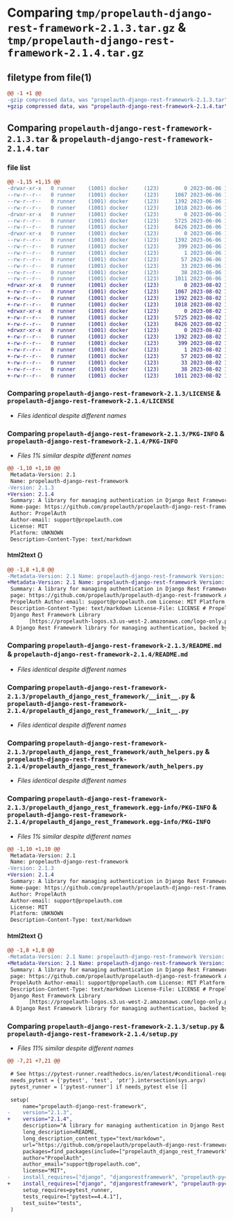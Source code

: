 # Comparing `tmp/propelauth-django-rest-framework-2.1.3.tar.gz` & `tmp/propelauth-django-rest-framework-2.1.4.tar.gz`

## filetype from file(1)

```diff
@@ -1 +1 @@
-gzip compressed data, was "propelauth-django-rest-framework-2.1.3.tar", last modified: Tue Jun  6 17:38:04 2023, max compression
+gzip compressed data, was "propelauth-django-rest-framework-2.1.4.tar", last modified: Wed Aug  2 18:18:18 2023, max compression
```

## Comparing `propelauth-django-rest-framework-2.1.3.tar` & `propelauth-django-rest-framework-2.1.4.tar`

### file list

```diff
@@ -1,15 +1,15 @@
-drwxr-xr-x   0 runner    (1001) docker     (123)        0 2023-06-06 17:38:04.200513 propelauth-django-rest-framework-2.1.3/
--rw-r--r--   0 runner    (1001) docker     (123)     1067 2023-06-06 17:37:44.000000 propelauth-django-rest-framework-2.1.3/LICENSE
--rw-r--r--   0 runner    (1001) docker     (123)     1392 2023-06-06 17:38:04.200513 propelauth-django-rest-framework-2.1.3/PKG-INFO
--rw-r--r--   0 runner    (1001) docker     (123)     1018 2023-06-06 17:37:44.000000 propelauth-django-rest-framework-2.1.3/README.md
-drwxr-xr-x   0 runner    (1001) docker     (123)        0 2023-06-06 17:38:04.196513 propelauth-django-rest-framework-2.1.3/propelauth_django_rest_framework/
--rw-r--r--   0 runner    (1001) docker     (123)     5725 2023-06-06 17:37:44.000000 propelauth-django-rest-framework-2.1.3/propelauth_django_rest_framework/__init__.py
--rw-r--r--   0 runner    (1001) docker     (123)     8426 2023-06-06 17:37:44.000000 propelauth-django-rest-framework-2.1.3/propelauth_django_rest_framework/auth_helpers.py
-drwxr-xr-x   0 runner    (1001) docker     (123)        0 2023-06-06 17:38:04.200513 propelauth-django-rest-framework-2.1.3/propelauth_django_rest_framework.egg-info/
--rw-r--r--   0 runner    (1001) docker     (123)     1392 2023-06-06 17:38:04.000000 propelauth-django-rest-framework-2.1.3/propelauth_django_rest_framework.egg-info/PKG-INFO
--rw-r--r--   0 runner    (1001) docker     (123)      399 2023-06-06 17:38:04.000000 propelauth-django-rest-framework-2.1.3/propelauth_django_rest_framework.egg-info/SOURCES.txt
--rw-r--r--   0 runner    (1001) docker     (123)        1 2023-06-06 17:38:04.000000 propelauth-django-rest-framework-2.1.3/propelauth_django_rest_framework.egg-info/dependency_links.txt
--rw-r--r--   0 runner    (1001) docker     (123)       57 2023-06-06 17:38:04.000000 propelauth-django-rest-framework-2.1.3/propelauth_django_rest_framework.egg-info/requires.txt
--rw-r--r--   0 runner    (1001) docker     (123)       33 2023-06-06 17:38:04.000000 propelauth-django-rest-framework-2.1.3/propelauth_django_rest_framework.egg-info/top_level.txt
--rw-r--r--   0 runner    (1001) docker     (123)       38 2023-06-06 17:38:04.200513 propelauth-django-rest-framework-2.1.3/setup.cfg
--rw-r--r--   0 runner    (1001) docker     (123)     1011 2023-06-06 17:37:44.000000 propelauth-django-rest-framework-2.1.3/setup.py
+drwxr-xr-x   0 runner    (1001) docker     (123)        0 2023-08-02 18:18:18.676277 propelauth-django-rest-framework-2.1.4/
+-rw-r--r--   0 runner    (1001) docker     (123)     1067 2023-08-02 18:18:02.000000 propelauth-django-rest-framework-2.1.4/LICENSE
+-rw-r--r--   0 runner    (1001) docker     (123)     1392 2023-08-02 18:18:18.676277 propelauth-django-rest-framework-2.1.4/PKG-INFO
+-rw-r--r--   0 runner    (1001) docker     (123)     1018 2023-08-02 18:18:02.000000 propelauth-django-rest-framework-2.1.4/README.md
+drwxr-xr-x   0 runner    (1001) docker     (123)        0 2023-08-02 18:18:18.676277 propelauth-django-rest-framework-2.1.4/propelauth_django_rest_framework/
+-rw-r--r--   0 runner    (1001) docker     (123)     5725 2023-08-02 18:18:02.000000 propelauth-django-rest-framework-2.1.4/propelauth_django_rest_framework/__init__.py
+-rw-r--r--   0 runner    (1001) docker     (123)     8426 2023-08-02 18:18:02.000000 propelauth-django-rest-framework-2.1.4/propelauth_django_rest_framework/auth_helpers.py
+drwxr-xr-x   0 runner    (1001) docker     (123)        0 2023-08-02 18:18:18.676277 propelauth-django-rest-framework-2.1.4/propelauth_django_rest_framework.egg-info/
+-rw-r--r--   0 runner    (1001) docker     (123)     1392 2023-08-02 18:18:18.000000 propelauth-django-rest-framework-2.1.4/propelauth_django_rest_framework.egg-info/PKG-INFO
+-rw-r--r--   0 runner    (1001) docker     (123)      399 2023-08-02 18:18:18.000000 propelauth-django-rest-framework-2.1.4/propelauth_django_rest_framework.egg-info/SOURCES.txt
+-rw-r--r--   0 runner    (1001) docker     (123)        1 2023-08-02 18:18:18.000000 propelauth-django-rest-framework-2.1.4/propelauth_django_rest_framework.egg-info/dependency_links.txt
+-rw-r--r--   0 runner    (1001) docker     (123)       57 2023-08-02 18:18:18.000000 propelauth-django-rest-framework-2.1.4/propelauth_django_rest_framework.egg-info/requires.txt
+-rw-r--r--   0 runner    (1001) docker     (123)       33 2023-08-02 18:18:18.000000 propelauth-django-rest-framework-2.1.4/propelauth_django_rest_framework.egg-info/top_level.txt
+-rw-r--r--   0 runner    (1001) docker     (123)       38 2023-08-02 18:18:18.676277 propelauth-django-rest-framework-2.1.4/setup.cfg
+-rw-r--r--   0 runner    (1001) docker     (123)     1011 2023-08-02 18:18:02.000000 propelauth-django-rest-framework-2.1.4/setup.py
```

### Comparing `propelauth-django-rest-framework-2.1.3/LICENSE` & `propelauth-django-rest-framework-2.1.4/LICENSE`

 * *Files identical despite different names*

### Comparing `propelauth-django-rest-framework-2.1.3/PKG-INFO` & `propelauth-django-rest-framework-2.1.4/PKG-INFO`

 * *Files 1% similar despite different names*

```diff
@@ -1,10 +1,10 @@
 Metadata-Version: 2.1
 Name: propelauth-django-rest-framework
-Version: 2.1.3
+Version: 2.1.4
 Summary: A library for managing authentication in Django Rest Framework
 Home-page: https://github.com/propelauth/propelauth-django-rest-framework
 Author: PropelAuth
 Author-email: support@propelauth.com
 License: MIT
 Platform: UNKNOWN
 Description-Content-Type: text/markdown
```

#### html2text {}

```diff
@@ -1,8 +1,8 @@
-Metadata-Version: 2.1 Name: propelauth-django-rest-framework Version: 2.1.3
+Metadata-Version: 2.1 Name: propelauth-django-rest-framework Version: 2.1.4
 Summary: A library for managing authentication in Django Rest Framework Home-
 page: https://github.com/propelauth/propelauth-django-rest-framework Author:
 PropelAuth Author-email: support@propelauth.com License: MIT Platform: UNKNOWN
 Description-Content-Type: text/markdown License-File: LICENSE # PropelAuth
 Django Rest Framework Library
       [https://propelauth-logos.s3.us-west-2.amazonaws.com/logo-only.png]
 A Django Rest Framework library for managing authentication, backed by
```

### Comparing `propelauth-django-rest-framework-2.1.3/README.md` & `propelauth-django-rest-framework-2.1.4/README.md`

 * *Files identical despite different names*

### Comparing `propelauth-django-rest-framework-2.1.3/propelauth_django_rest_framework/__init__.py` & `propelauth-django-rest-framework-2.1.4/propelauth_django_rest_framework/__init__.py`

 * *Files identical despite different names*

### Comparing `propelauth-django-rest-framework-2.1.3/propelauth_django_rest_framework/auth_helpers.py` & `propelauth-django-rest-framework-2.1.4/propelauth_django_rest_framework/auth_helpers.py`

 * *Files identical despite different names*

### Comparing `propelauth-django-rest-framework-2.1.3/propelauth_django_rest_framework.egg-info/PKG-INFO` & `propelauth-django-rest-framework-2.1.4/propelauth_django_rest_framework.egg-info/PKG-INFO`

 * *Files 1% similar despite different names*

```diff
@@ -1,10 +1,10 @@
 Metadata-Version: 2.1
 Name: propelauth-django-rest-framework
-Version: 2.1.3
+Version: 2.1.4
 Summary: A library for managing authentication in Django Rest Framework
 Home-page: https://github.com/propelauth/propelauth-django-rest-framework
 Author: PropelAuth
 Author-email: support@propelauth.com
 License: MIT
 Platform: UNKNOWN
 Description-Content-Type: text/markdown
```

#### html2text {}

```diff
@@ -1,8 +1,8 @@
-Metadata-Version: 2.1 Name: propelauth-django-rest-framework Version: 2.1.3
+Metadata-Version: 2.1 Name: propelauth-django-rest-framework Version: 2.1.4
 Summary: A library for managing authentication in Django Rest Framework Home-
 page: https://github.com/propelauth/propelauth-django-rest-framework Author:
 PropelAuth Author-email: support@propelauth.com License: MIT Platform: UNKNOWN
 Description-Content-Type: text/markdown License-File: LICENSE # PropelAuth
 Django Rest Framework Library
       [https://propelauth-logos.s3.us-west-2.amazonaws.com/logo-only.png]
 A Django Rest Framework library for managing authentication, backed by
```

### Comparing `propelauth-django-rest-framework-2.1.3/setup.py` & `propelauth-django-rest-framework-2.1.4/setup.py`

 * *Files 11% similar despite different names*

```diff
@@ -7,21 +7,21 @@
 
 # See https://pytest-runner.readthedocs.io/en/latest/#conditional-requirement
 needs_pytest = {'pytest', 'test', 'ptr'}.intersection(sys.argv)
 pytest_runner = ['pytest-runner'] if needs_pytest else []
 
 setup(
     name="propelauth-django-rest-framework",
-    version="2.1.3",
+    version="2.1.4",
     description="A library for managing authentication in Django Rest Framework",
     long_description=README,
     long_description_content_type="text/markdown",
     url="https://github.com/propelauth/propelauth-django-rest-framework",
     packages=find_packages(include=["propelauth_django_rest_framework"]),
     author="PropelAuth",
     author_email="support@propelauth.com",
     license="MIT",
-    install_requires=["django", "djangorestframework", "propelauth-py==3.1.3", "requests"],
+    install_requires=["django", "djangorestframework", "propelauth-py==3.1.4", "requests"],
     setup_requires=pytest_runner,
     tests_require=["pytest==4.4.1"],
     test_suite="tests",
 )
```

